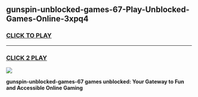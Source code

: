 
## gunspin-unblocked-games-67-Play-Unblocked-Games-Online-3xpq4
<h3>
<a href="https://premium76.site?title=gunspin-unblocked-games-67&ref=25A">CLICK TO PLAY</a></h3>
<hr>

<h3>
<a href="https://premium76.site?title=gunspin-unblocked-games-67&ref=25A">CLICK 2 PLAY</a>
  
</h3>

<a href="https://premium76.site?title=gunspin-unblocked-games-67&ref=25A"><img src="https://clearcache.store/games.png"></a>


**gunspin-unblocked-games-67 games unblocked: Your Gateway to Fun and Accessible Online Gaming**
